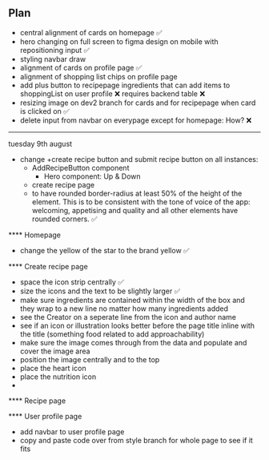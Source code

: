 ## Plan

- central alignment of cards on homepage ✅
- hero changing on full screen to figma design on mobile with repositioning input ✅
- styling navbar draw
- alignment of cards on profile page ✅
- alignment of shopping list chips on profile page
- add plus button to recipepage ingredients that can add items to shoppingList on user profile ❌ requires backend table ❌
- resizing image on dev2 branch for cards and for recipepage when card is clicked on ✅
- delete input from navbar on everypage except for homepage: How? ❌

---

tuesday 9th august

- change +create recipe button and submit recipe button on all instances:
  - AddRecipeButton component
    - Hero component: Up & Down
  - create recipe page
  - to have rounded border-radius at least 50% of the height of the element. This is to be consistent with the tone of voice of the app: welcoming, appetising and quality and all other elements have rounded corners. ✅

\*\*\*\* Homepage

- change the yellow of the star to the brand yellow ✅

\*\*\*\* Create recipe page

- space the icon strip centrally ✅
- size the icons and the text to be slightly larger ✅
- make sure ingredients are contained within the width of the box and they wrap to a new line no matter how many ingredients added
- see the Creator on a seperate line from the icon and author name
- see if an icon or illustration looks better before the page title inline with the title (something food related to add approachability)
- make sure the image comes through from the data and populate and cover the image area
- position the image centrally and to the top
- place the heart icon
- place the nutrition icon
-

\*\*\*\* Recipe page

\*\*\*\* User profile page

- add navbar to user profile page
- copy and paste code over from style branch for whole page to see if it fits

